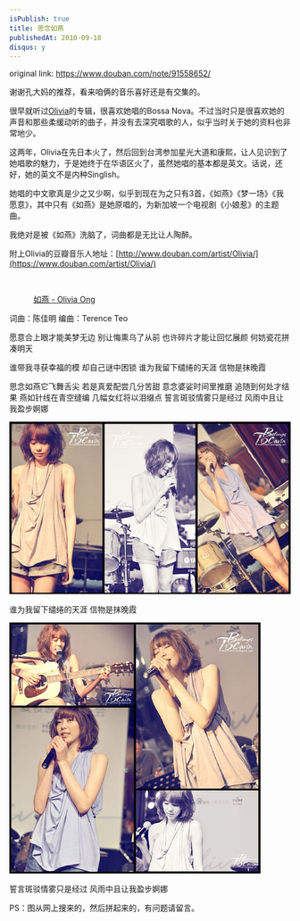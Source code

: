 ```yaml
---
isPublish: true
title: 思念如燕
publishedAt: 2010-09-18
disqus: y
---
```


original link: https://www.douban.com/note/91558652/

谢谢孔大妈的推荐，看来咱俩的音乐喜好还是有交集的。

很早就听过[Olivia](http://baike.baidu.com/view/1078485.htm)的专辑，很喜欢她唱的Bossa Nova。不过当时只是很喜欢她的声音和那些柔缓动听的曲子，并没有去深究唱歌的人，似乎当时关于她的资料也非常地少。

这两年，Olivia在先日本火了，然后回到台湾参加星光大道和康熙，让人见识到了她唱歌的魅力，于是她终于在华语区火了，虽然她唱的基本都是英文。话说，还好，她的英文不是内种Singlish。

她唱的中文歌真是少之又少啊，似乎到现在为之只有3首，《如燕》《梦一场》《我愿意》，其中只有《如燕》是她原唱的，为新加坡一个电视剧《小娘惹》的主题曲。

我绝对是被《如燕》洗脑了，词曲都是无比让人陶醉。

附上Olivia的豆瓣音乐人地址：[http://www.douban.com/artist/Olivia/](https://www.douban.com/artist/Olivia/)

          
  

           [如燕 - Olivia Ong](http://v.youku.com/v_show/id_XMTk5MDQ1NDYw.html)

词曲：陈佳明 编曲：Terence Teo

愿意合上眼才能美梦无边
别让悔熏乌了从前
也许碎片才能让回忆展颜
何妨瓷花拼凑明天

谁带我寻获幸福的模
却自己谜中困锁
谁为我留下缱绻的天涯
信物是抹晚霞

思念如燕它飞舞舌尖
若是真爱配尝几分苦甜
意念婆娑时间里推磨
追随到何处才结果
燕如针线在青空缝编
几幅女红将以泪缀点
誓言斑驳情雾只是经过
风雨中且让我盈步婀娜




![谁为我留下缱绻的天涯  信物是抹晚霞](../../assets/images/p91558652-1.jpg)

谁为我留下缱绻的天涯 信物是抹晚霞



![誓言斑驳情雾只是经过  风雨中且让我盈步婀娜](../../assets/images/p91558652-2.jpg)

誓言斑驳情雾只是经过 风雨中且让我盈步婀娜




PS：图从网上搜来的，然后拼起来的，有问题请留言。
